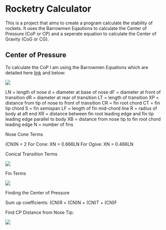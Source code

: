 Rocketry Calculator
===================

This is a project that aims to create a program calculate the stability of rockets. It uses the Barrowmen Eqautions to calculate the Center of Pressure (CoP or CP) and a seperate equation to calculate the Center of Gravity (CoG or CG).

Center of Pressure
------------------

To calculate the CoP I am using the Barrowmen Equations which are detailed here [link](http://my.execpc.com/~culp/rockets/Barrowman.html) and below:

<img src="http://my.execpc.com/~culp/rockets/coniceqn.gif">

LN	=	length of nose
d	=	diameter at base of nose
dF	=	diameter at front of transition
dR	=	diameter at rear of transition
LT	=	length of transition
XP	=	distance from tip of nose to front of transition
CR	=	fin root chord
CT	=	fin tip chord
S	=	fin semispan
LF	=	length of fin mid-chord line
R	=	radius of body at aft end
XR	=	distance between fin root leading edge and fin tip leading edge parallel to body
XB	=	distance from nose tip to fin root chord leading edge
N	=	number of fins

Nose Cone Terms

(CN)N = 2 
For Cone: XN = 0.666LN 
For Ogive: XN = 0.466LN

Conical Transition Terms

<img src="http://my.execpc.com/~culp/rockets/coniceqn.gif">

Fin Terms

<img src="http://my.execpc.com/~culp/rockets/fineqn.gif">

Finding the Center of Pressure

Sum up coefficients: (CN)R = (CN)N + (CN)T + (CN)F

Find CP Distance from Nose Tip:

<img src="http://my.execpc.com/~culp/rockets/cpeqn.gif">

